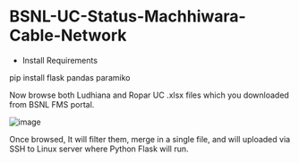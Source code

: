 # BSNL-UC-Status-Machhiwara-Cable-Network
- Install Requirements

pip install flask pandas paramiko

Now browse both Ludhiana and Ropar UC .xlsx files which you downloaded from BSNL FMS portal.

![image](https://github.com/NavdeepD2/BSNL-UC-Status-Machhiwara-Cable-Network/assets/32217733/ea2558ce-00fc-4f54-8e03-eb1a2f60a337)


Once browsed, It will filter them, merge in a single file, and will uploaded via SSH to Linux server where Python Flask will run.
